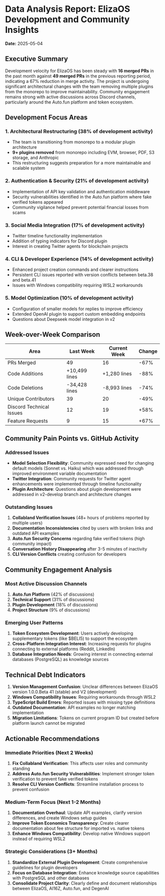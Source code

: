 # Data Analysis Report: ElizaOS Development and Community Insights
**Date:** 2025-05-04

## Executive Summary

Development velocity for ElizaOS has been steady with **16 merged PRs** in the past month against **49 merged PRs** in the previous reporting period, indicating a 67% reduction in merge activity. The project is undergoing significant architectural changes with the team removing multiple plugins from the monorepo to improve maintainability. Community engagement remains strong with active discussions across Discord channels, particularly around the Auto.fun platform and token ecosystem.

## Development Focus Areas

### 1. Architectural Restructuring (38% of development activity)
- The team is transitioning from monorepo to a modular plugin architecture
- **9+ plugins removed** from monorepo including EVM, browser, PDF, S3 storage, and Anthropic
- This restructuring suggests preparation for a more maintainable and scalable system

### 2. Authentication & Security (21% of development activity)
- Implementation of API key validation and authentication middleware
- Security vulnerabilities identified in the Auto.fun platform where fake verified tokens appeared
- Community vigilance helped prevent potential financial losses from scams

### 3. Social Media Integration (17% of development activity)
- Twitter timeline functionality implementation
- Addition of typing indicators for Discord plugin
- Interest in creating Twitter agents for blockchain projects

### 4. CLI & Developer Experience (14% of development activity)
- Enhanced project creation commands and clearer instructions
- Persistent CLI issues reported with version conflicts between beta.38 and beta.41
- Issues with Windows compatibility requiring WSL2 workarounds

### 5. Model Optimization (10% of development activity)
- Configuration of smaller models for replies to improve efficiency
- Extended OpenAI plugin to support custom embedding endpoints
- Questions about Deepseek model integration in v2

## Week-over-Week Comparison

| Area | Last Week | Current Week | Change |
|------|-----------|--------------|--------|
| PRs Merged | 49 | 16 | -67% |
| Code Additions | +10,499 lines | +1,280 lines | -88% |
| Code Deletions | -34,428 lines | -8,993 lines | -74% |
| Unique Contributors | 39 | 20 | -49% |
| Discord Technical Issues | 12 | 19 | +58% |
| Feature Requests | 9 | 15 | +67% |

## Community Pain Points vs. GitHub Activity

### Addressed Issues
- **Model Selection Flexibility**: Community expressed need for changing default models (Sonnet vs. Haiku) which was addressed through improved environment variable documentation
- **Twitter Integration**: Community requests for Twitter agent enhancements were implemented through timeline functionality
- **Plugin Architecture**: Questions about plugin development were addressed in v2-develop branch and architecture changes

### Outstanding Issues
1. **Collabland Verification Issues** (48+ hours of problems reported by multiple users)
2. **Documentation Inconsistencies** cited by users with broken links and outdated API examples
3. **Auto.fun Security Concerns** regarding fake verified tokens (high community impact)
4. **Conversation History Disappearing** after 3-5 minutes of inactivity
5. **CLI Version Conflicts** creating confusion for developers

## Community Engagement Analysis

### Most Active Discussion Channels
1. **Auto.fun Platform** (42% of discussions)
2. **Technical Support** (31% of discussions)
3. **Plugin Development** (18% of discussions)
4. **Project Structure** (9% of discussions)

### Emerging User Patterns
1. **Token Ecosystem Development**: Users actively developing supplementary tokens (like $BELI5) to support the ecosystem
2. **Cross-Platform Integration Interest**: Increasing requests for plugins connecting to external platforms (Reddit, LinkedIn)
3. **Database Integration Needs**: Growing interest in connecting external databases (PostgreSQL) as knowledge sources

## Technical Debt Indicators

1. **Version Management Confusion**: Unclear differences between ElizaOS version 1.0.0.Beta 41 (stable) and V2 (development)
2. **Windows Compatibility Issues**: Requiring workarounds through WSL2 
3. **TypeScript Build Errors**: Reported issues with missing type definitions
4. **Outdated Documentation**: API examples no longer matching implementation
5. **Migration Limitations**: Tokens on current program ID but created before platform launch cannot be migrated

## Actionable Recommendations

### Immediate Priorities (Next 2 Weeks)
1. **Fix Collabland Verification**: This affects user roles and community standing
2. **Address Auto.fun Security Vulnerabilities**: Implement stronger token verification to prevent fake verified tokens
3. **Resolve CLI Version Conflicts**: Streamline installation process to prevent confusion

### Medium-Term Focus (Next 1-2 Months)
1. **Documentation Overhaul**: Update API examples, clarify version differences, and create Windows setup guides
2. **Improve Token Economics Transparency**: Create clearer documentation about fee structure for imported vs. native tokens
3. **Enhance Windows Compatibility**: Develop native Windows support instead of requiring WSL2

### Strategic Considerations (3+ Months)
1. **Standardize External Plugin Development**: Create comprehensive guidelines for plugin developers
2. **Focus on Database Integration**: Enhance knowledge source capabilities with PostgreSQL and other databases
3. **Consolidate Project Clarity**: Clearly define and document relationships between ElizaOS, AI16Z, Auto.fun, and DegenAI